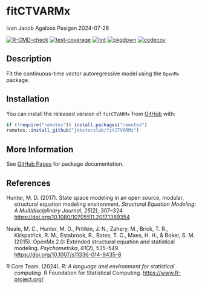 fitCTVARMx
================
Ivan Jacob Agaloos Pesigan
2024-07-26

<!-- README.md is generated from .setup/readme/README.Rmd. Please edit that file -->

<!-- badges: start -->

[![R-CMD-check](https://github.com/jeksterslab/fitCTVARMx/workflows/R-CMD-check/badge.svg)](https://github.com/jeksterslab/fitCTVARMx/actions)
[![test-coverage](https://github.com/jeksterslab/fitCTVARMx/actions/workflows/test-coverage.yml/badge.svg)](https://github.com/jeksterslab/fitCTVARMx/actions/workflows/test-coverage.yml)
[![lint](https://github.com/jeksterslab/fitCTVARMx/actions/workflows/lint.yml/badge.svg)](https://github.com/jeksterslab/fitCTVARMx/actions/workflows/lint.yml)
[![pkgdown](https://github.com/jeksterslab/fitCTVARMx/actions/workflows/pkgdown-gh-pages.yml/badge.svg)](https://github.com/jeksterslab/fitCTVARMx/actions/workflows/pkgdown-gh-pages.yml)
[![codecov](https://codecov.io/gh/jeksterslab/fitCTVARMx/branch/main/graph/badge.svg)](https://codecov.io/gh/jeksterslab/fitCTVARMx)
<!-- badges: end -->

## Description

Fit the continuous-time vector autoregressive model using the `OpenMx`
package.

## Installation

You can install the released version of `fitCTVARMx` from
[GitHub](https://github.com/jeksterslab/fitCTVARMx) with:

``` r
if (!require("remotes")) install.packages("remotes")
remotes::install_github("jeksterslab/fitCTVARMx")
```

## More Information

See [GitHub Pages](https://jeksterslab.github.io/fitCTVARMx) for package
documentation.

## References

<div id="refs" class="references csl-bib-body hanging-indent"
entry-spacing="0" line-spacing="2">

<div id="ref-Hunter-2017" class="csl-entry">

Hunter, M. D. (2017). State space modeling in an open source, modular,
structural equation modeling environment. *Structural Equation Modeling:
A Multidisciplinary Journal*, *25*(2), 307–324.
<https://doi.org/10.1080/10705511.2017.1369354>

</div>

<div id="ref-Neale-Hunter-Pritikin-etal-2015" class="csl-entry">

Neale, M. C., Hunter, M. D., Pritikin, J. N., Zahery, M., Brick, T. R.,
Kirkpatrick, R. M., Estabrook, R., Bates, T. C., Maes, H. H., & Boker,
S. M. (2015). OpenMx 2.0: Extended structural equation and statistical
modeling. *Psychometrika*, *81*(2), 535–549.
<https://doi.org/10.1007/s11336-014-9435-8>

</div>

<div id="ref-RCoreTeam-2024" class="csl-entry">

R Core Team. (2024). *R: A language and environment for statistical
computing*. R Foundation for Statistical Computing.
<https://www.R-project.org/>

</div>

</div>
